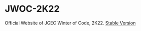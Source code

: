 # JWOC-2K22

Official Website of JGEC Winter of Code, 2K22.
[Stable Version](https://jwoc2k22.netlify.app/)

